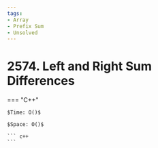```yaml
---
tags:
- Array
- Prefix Sum
- Unsolved
---
```



# 2574. Left and Right Sum Differences

=== "C++"

    $Time: O()$

    $Space: O()$

    ``` c++
    ```